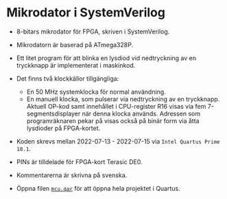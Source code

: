 # Mikrodator i SystemVerilog
* 8-bitars mikrodator för FPGA, skriven i SystemVerilog. 

* Mikrodatorn är baserad på ATmega328P.

* Ett litet program för att blinka en lysdiod vid nedtryckning av en tryckknapp är implementerat i maskinkod.

* Det finns två klockkällor tillgängliga:
    * En 50 MHz systemklocka för normal användning.
    * En manuell klocka, som pulserar via nedtryckning av en tryckknapp. Aktuell OP-kod samt innehållet
      i CPU-register R16 visas via fem 7-segmentsdisplayer när denna klocka används. Adressen som programräknaren
      pekar på visas också på binär form via åtta lysdioder på FPGA-kortet.

* Koden skrevs mellan 2022-07-13 - 2022-07-15 via `Intel Quartus Prime 18.1`.

* PINs är tilldelade för FPGA-kort Terasic DE0.

* Kommentarerna är skrivna på svenska.

* Öppna filen [`mcu.qar`](./mcu.qar) för att öppna hela projektet i Quartus.